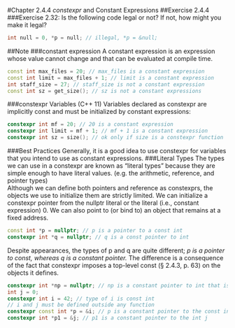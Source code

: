 #Chapter 2.4.4 *constexpr* and Constant Expressions
##Exercise 2.4.4
###Exercise 2.32: Is the following code legal or not? If not, how might you make it legal?
```C++
int null = 0, *p = null; // illegal, *p = &null;
```
##Note
###constant expression
A constant expression is an expression whose value cannot change and that can be evaluated at compile time.
```C++
const int max_files = 20; // max_files is a constant expression
const int limit = max_files + 1; // limit is a constant expression
int staff_size = 27; // staff_size is not a constant expression
const int sz = get_size(); // sz is not a constant expressions
```
###constexpr Variables (C++ 11)
Variables declared as constexpr are implicitly const and must be initialized by constant expressions:
```C++
constexpr int mf = 20; // 20 is a constant expression
constexpr int limit = mf + 1; // mf + 1 is a constant expression
constexpr int sz = size(); // ok only if size is a constexpr function
```
###Best Practices
Generally, it is a good idea to use constexpr for variables that you intend to use as constant expressions.
###Literal Types
The types we can use in a constexpr are known as “literal types” because they are simple enough to have literal values.
(e.g. the arithmetic, reference, and pointer types)<br>
Although we can define both pointers and reference as constexprs, the objects we use to initialize them are strictly limited. We can initialize a constexpr pointer from the nullptr literal or the literal (i.e., constant expression) 0. We can also point to (or bind to) an object that remains at a fixed address.
```C++
const int *p = nullptr; // p is a pointer to a const int
constexpr int *q = nullptr; // q is a const pointer to int
```
Despite appearances, the types of p and q are quite different; *p is a pointer to const, whereas q is a constant pointer.* The difference is a consequence of the fact that constexpr imposes a top-level const (§ 2.4.3, p. 63) on the objects it defines.
```C++
constexpr int *np = nullptr; // np is a constant pointer to int that is null
int j = 0;
constexpr int i = 42; // type of i is const int
// i and j must be defined outside any function
constexpr const int *p = &i; // p is a constant pointer to the const int i
constexpr int *p1 = &j; // p1 is a constant pointer to the int j
```
